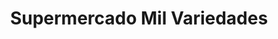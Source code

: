 ---
title: "Supermercado Mil Variedades"
url: /sabaneta-antioquia/supermercado-mil-variedades/
shop: supermercado
---